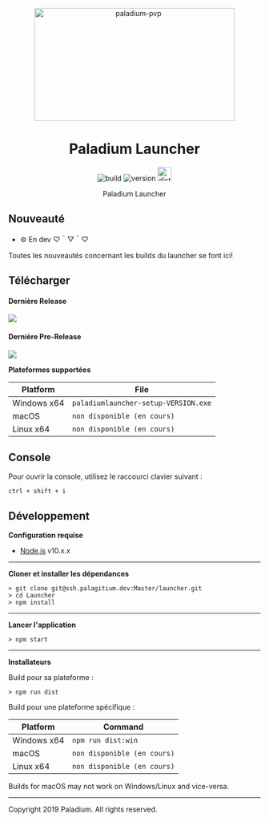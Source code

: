 <p align="center"><img src="https://paladium-pvp.fr/styles/ndzn/paladiumpvp/logo-sm.png" width="400px" height="225px" alt="paladium-pvp"></p>

<h1 align="center">Paladium Launcher</h1>

<p align="center">
  <img src="https://img.shields.io/badge/build-dev-red.svg?style=for-the-badge" alt="build">
  <img src="https://img.shields.io/badge/version-v0.0.01--d4-red.svg?style=for-the-badge" alt="version"> 
  <img src="https://img.shields.io/badge/dist-windows-blue.svg?style=for-the-badge"  height="28px" alt="distribution">
</p>

<p align="center">Paladium Launcher</p>

## Nouveauté

* ⚙️ En dev ♡＾▽＾♡

Toutes les nouveautés concernant les builds du launcher se font ici!

## Télécharger

#### Dernière Release
![](https://img.shields.io/badge/release-v0.0.01--d4-red.svg?style=for-the-badge)

#### Dernière Pre-Release
![](https://img.shields.io/badge/release-v0.0.01--d4-red.svg?style=for-the-badge)

**Plateformes supportées**

| Platform | File |
| -------- | ---- |
| Windows x64 | `paladiumlauncher-setup-VERSION.exe` |
| macOS | `non disponible (en cours)` |
| Linux x64 | `non disponible (en cours)` |

## Console

Pour ouvrir la console, utilisez le raccourci clavier suivant :

```console
ctrl + shift + i
```

## Développement

**Configuration requise**

* [Node.js][nodejs] v10.x.x

---

**Cloner et installer les dépendances**

```console
> git clone git@ssh.palagitium.dev:Master/launcher.git
> cd Launcher
> npm install
```

---

**Lancer l'application**

```console
> npm start
```

---

**Installateurs**

Build pour sa plateforme :

```console
> npm run dist
```

Build pour une plateforme spécifique :

| Platform    | Command              |
| ----------- | -------------------- |
| Windows x64 | `npm run dist:win`   |
| macOS       | `non disponible (en cours)`   |
| Linux x64   | `non disponible (en cours)` |

Builds for macOS may not work on Windows/Linux and vice-versa.

---
Copyright 2019 Paladium. All rights reserved.

[nodejs]: https://nodejs.org/en/ 'Node.js'
